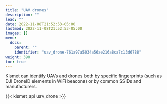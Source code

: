 ```yaml
---
title: "UAV drones"
description: ""
lead: ""
date: 2022-11-08T21:52:53-05:00
lastmod: 2022-11-08T21:52:53-05:00
images: []
menu:
  docs:
    parent: ""
    identifier: "uav_drone-761a97a5034a56ae216a8ca7c13d6788"
weight: 390
toc: true
---
```


Kismet can identify UAVs and drones both by specific fingerprints (such as DJI DroneID elements in WiFi beacons) or by common SSIDs and manufacturers.

{{< kismet_api uav_drone >}}
